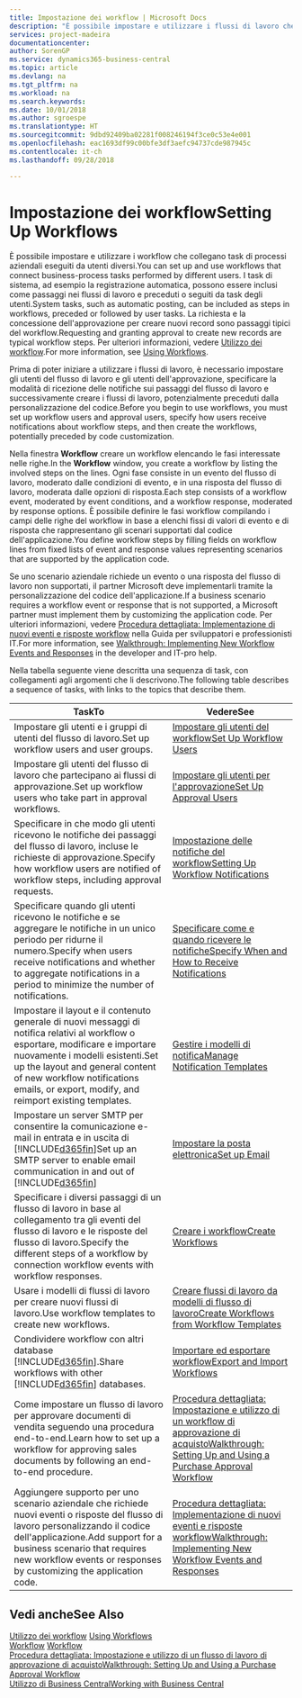 ```yaml
---
title: Impostazione dei workflow | Microsoft Docs
description: "È possibile impostare e utilizzare i flussi di lavoro che collegano task di processi aziendali eseguiti da utenti diversi. I task di sistema, ad esempio la registrazione automatica, possono essere inclusi come passaggi nei flussi di lavoro e preceduti o seguiti da task degli utenti. La richiesta e la concessione dell'approvazione per creare nuovi record sono passaggi tipici del workflow."
services: project-madeira
documentationcenter: 
author: SorenGP
ms.service: dynamics365-business-central
ms.topic: article
ms.devlang: na
ms.tgt_pltfrm: na
ms.workload: na
ms.search.keywords: 
ms.date: 10/01/2018
ms.author: sgroespe
ms.translationtype: HT
ms.sourcegitcommit: 9dbd92409ba02281f008246194f3ce0c53e4e001
ms.openlocfilehash: eac1693df99c00bfe3df3aefc94737cde987945c
ms.contentlocale: it-ch
ms.lasthandoff: 09/28/2018

---
```

# <a name="setting-up-workflows"></a><span data-ttu-id="8be43-105">Impostazione dei workflow</span><span class="sxs-lookup"><span data-stu-id="8be43-105">Setting Up Workflows</span></span>
<span data-ttu-id="8be43-106">È possibile impostare e utilizzare i workflow che collegano task di processi aziendali eseguiti da utenti diversi.</span><span class="sxs-lookup"><span data-stu-id="8be43-106">You can set up and use workflows that connect business-process tasks performed by different users.</span></span> <span data-ttu-id="8be43-107">I task di sistema, ad esempio la registrazione automatica, possono essere inclusi come passaggi nei flussi di lavoro e preceduti o seguiti da task degli utenti.</span><span class="sxs-lookup"><span data-stu-id="8be43-107">System tasks, such as automatic posting, can be included as steps in workflows, preceded or followed by user tasks.</span></span> <span data-ttu-id="8be43-108">La richiesta e la concessione dell'approvazione per creare nuovi record sono passaggi tipici del workflow.</span><span class="sxs-lookup"><span data-stu-id="8be43-108">Requesting and granting approval to create new records are typical workflow steps.</span></span> <span data-ttu-id="8be43-109">Per ulteriori informazioni, vedere [Utilizzo dei workflow](across-use-workflows.md).</span><span class="sxs-lookup"><span data-stu-id="8be43-109">For more information, see [Using Workflows](across-use-workflows.md).</span></span>  

 <span data-ttu-id="8be43-110">Prima di poter iniziare a utilizzare i flussi di lavoro, è necessario impostare gli utenti del flusso di lavoro e gli utenti dell'approvazione, specificare la modalità di ricezione delle notifiche sui passaggi del flusso di lavoro e successivamente creare i flussi di lavoro, potenzialmente preceduti dalla personalizzazione del codice.</span><span class="sxs-lookup"><span data-stu-id="8be43-110">Before you begin to use workflows, you must set up workflow users and approval users, specify how users receive notifications about workflow steps, and then create the workflows, potentially preceded by code customization.</span></span>  

 <span data-ttu-id="8be43-111">Nella finestra **Workflow** creare un workflow elencando le fasi interessate nelle righe.</span><span class="sxs-lookup"><span data-stu-id="8be43-111">In the **Workflow** window, you create a workflow by listing the involved steps on the lines.</span></span> <span data-ttu-id="8be43-112">Ogni fase consiste in un evento del flusso di lavoro, moderato dalle condizioni di evento, e in una risposta del flusso di lavoro, moderata dalle opzioni di risposta.</span><span class="sxs-lookup"><span data-stu-id="8be43-112">Each step consists of a workflow event, moderated by event conditions, and a workflow response, moderated by response options.</span></span> <span data-ttu-id="8be43-113">È possibile definire le fasi workflow compilando i campi delle righe del workflow in base a elenchi fissi di valori di evento e di risposta che rappresentano gli scenari supportati dal codice dell'applicazione.</span><span class="sxs-lookup"><span data-stu-id="8be43-113">You define workflow steps by filling fields on workflow lines from fixed lists of event and response values representing scenarios that are supported by the application code.</span></span>  

 <span data-ttu-id="8be43-114">Se uno scenario aziendale richiede un evento o una risposta del flusso di lavoro non supportati, il partner Microsoft deve implementarli tramite la personalizzazione del codice dell'applicazione.</span><span class="sxs-lookup"><span data-stu-id="8be43-114">If a business scenario requires a workflow event or response that is not supported, a Microsoft partner must implement them by customizing the application code.</span></span> <span data-ttu-id="8be43-115">Per ulteriori informazioni, vedere [Procedura dettagliata: Implementazione di nuovi eventi e risposte workflow](/dynamics-nav/Walkthrough--Implementing-New-Workflow-Events-and-Responses) nella Guida per sviluppatori e professionisti IT.</span><span class="sxs-lookup"><span data-stu-id="8be43-115">For more information, see [Walkthrough: Implementing New Workflow Events and Responses](/dynamics-nav/Walkthrough--Implementing-New-Workflow-Events-and-Responses) in the developer and IT-pro help.</span></span>

 <span data-ttu-id="8be43-116">Nella tabella seguente viene descritta una sequenza di task, con collegamenti agli argomenti che li descrivono.</span><span class="sxs-lookup"><span data-stu-id="8be43-116">The following table describes a sequence of tasks, with links to the topics that describe them.</span></span>  

|<span data-ttu-id="8be43-117">**Task**</span><span class="sxs-lookup"><span data-stu-id="8be43-117">**To**</span></span>|<span data-ttu-id="8be43-118">**Vedere**</span><span class="sxs-lookup"><span data-stu-id="8be43-118">**See**</span></span>|  
|------------|-------------|  
|<span data-ttu-id="8be43-119">Impostare gli utenti e i gruppi di utenti del flusso di lavoro.</span><span class="sxs-lookup"><span data-stu-id="8be43-119">Set up workflow users and user groups.</span></span>|[<span data-ttu-id="8be43-120">Impostare gli utenti del workflow</span><span class="sxs-lookup"><span data-stu-id="8be43-120">Set Up Workflow Users</span></span>](across-how-to-set-up-workflow-users.md)|  
|<span data-ttu-id="8be43-121">Impostare gli utenti del flusso di lavoro che partecipano ai flussi di approvazione.</span><span class="sxs-lookup"><span data-stu-id="8be43-121">Set up workflow users who take part in approval workflows.</span></span>|[<span data-ttu-id="8be43-122">Impostare gli utenti per l'approvazione</span><span class="sxs-lookup"><span data-stu-id="8be43-122">Set Up Approval Users</span></span>](across-how-to-set-up-approval-users.md)|  
|<span data-ttu-id="8be43-123">Specificare in che modo gli utenti ricevono le notifiche dei passaggi del flusso di lavoro, incluse le richieste di approvazione.</span><span class="sxs-lookup"><span data-stu-id="8be43-123">Specify how workflow users are notified of workflow steps, including approval requests.</span></span>|[<span data-ttu-id="8be43-124">Impostazione delle notifiche del workflow</span><span class="sxs-lookup"><span data-stu-id="8be43-124">Setting Up Workflow Notifications</span></span>](across-setting-up-workflow-notifications.md)|  
|<span data-ttu-id="8be43-125">Specificare quando gli utenti ricevono le notifiche e se aggregare le notifiche in un unico periodo per ridurne il numero.</span><span class="sxs-lookup"><span data-stu-id="8be43-125">Specify when users receive notifications and whether to aggregate notifications in a period to minimize the number of notifications.</span></span>|[<span data-ttu-id="8be43-126">Specificare come e quando ricevere le notifiche</span><span class="sxs-lookup"><span data-stu-id="8be43-126">Specify When and How to Receive Notifications</span></span>](across-how-to-specify-when-and-how-to-receive-notifications.md)|  
|<span data-ttu-id="8be43-127">Impostare il layout e il contenuto generale di nuovi messaggi di notifica relativi al workflow o esportare, modificare e importare nuovamente i modelli esistenti.</span><span class="sxs-lookup"><span data-stu-id="8be43-127">Set up the layout and general content of new workflow notifications emails, or export, modify, and reimport existing templates.</span></span>|[<span data-ttu-id="8be43-128">Gestire i modelli di notifica</span><span class="sxs-lookup"><span data-stu-id="8be43-128">Manage Notification Templates</span></span>](across-how-to-manage-notification-templates.md)|  
|<span data-ttu-id="8be43-129">Impostare un server SMTP per consentire la comunicazione e-mail in entrata e in uscita di [!INCLUDE[d365fin](includes/d365fin_md.md)]</span><span class="sxs-lookup"><span data-stu-id="8be43-129">Set up an SMTP server to enable email communication in and out of [!INCLUDE[d365fin](includes/d365fin_md.md)]</span></span>|[<span data-ttu-id="8be43-130">Impostare la posta elettronica</span><span class="sxs-lookup"><span data-stu-id="8be43-130">Set up Email</span></span>](admin-how-setup-email.md)|
|<span data-ttu-id="8be43-131">Specificare i diversi passaggi di un flusso di lavoro in base al collegamento tra gli eventi del flusso di lavoro e le risposte del flusso di lavoro.</span><span class="sxs-lookup"><span data-stu-id="8be43-131">Specify the different steps of a workflow by connection workflow events with workflow responses.</span></span>|[<span data-ttu-id="8be43-132">Creare i workflow</span><span class="sxs-lookup"><span data-stu-id="8be43-132">Create Workflows</span></span>](across-how-to-create-workflows.md)|  
|<span data-ttu-id="8be43-133">Usare i modelli di flussi di lavoro per creare nuovi flussi di lavoro.</span><span class="sxs-lookup"><span data-stu-id="8be43-133">Use workflow templates to create new workflows.</span></span>|[<span data-ttu-id="8be43-134">Creare flussi di lavoro da modelli di flusso di lavoro</span><span class="sxs-lookup"><span data-stu-id="8be43-134">Create Workflows from Workflow Templates</span></span>](across-how-to-create-workflows-from-workflow-templates.md)|  
|<span data-ttu-id="8be43-135">Condividere workflow con altri database [!INCLUDE[d365fin](includes/d365fin_md.md)].</span><span class="sxs-lookup"><span data-stu-id="8be43-135">Share workflows with other [!INCLUDE[d365fin](includes/d365fin_md.md)] databases.</span></span>|[<span data-ttu-id="8be43-136">Importare ed esportare workflow</span><span class="sxs-lookup"><span data-stu-id="8be43-136">Export and Import Workflows</span></span>](across-how-to-export-and-import-workflows.md)|  
|<span data-ttu-id="8be43-137">Come impostare un flusso di lavoro per approvare documenti di vendita seguendo una procedura end-to-end.</span><span class="sxs-lookup"><span data-stu-id="8be43-137">Learn how to set up a workflow for approving sales documents by following an end-to-end procedure.</span></span>|[<span data-ttu-id="8be43-138">Procedura dettagliata: Impostazione e utilizzo di un workflow di approvazione di acquisto</span><span class="sxs-lookup"><span data-stu-id="8be43-138">Walkthrough: Setting Up and Using a Purchase Approval Workflow</span></span>](walkthrough-setting-up-and-using-a-purchase-approval-workflow.md)|  
|<span data-ttu-id="8be43-139">Aggiungere supporto per uno scenario aziendale che richiede nuovi eventi o risposte del flusso di lavoro personalizzando il codice dell'applicazione.</span><span class="sxs-lookup"><span data-stu-id="8be43-139">Add support for a business scenario that requires new workflow events or responses by customizing the application code.</span></span>|[<span data-ttu-id="8be43-140">Procedura dettagliata: Implementazione di nuovi eventi e risposte workflow</span><span class="sxs-lookup"><span data-stu-id="8be43-140">Walkthrough: Implementing New Workflow Events and Responses</span></span>](/dynamics-nav/Walkthrough--Implementing-New-Workflow-Events-and-Responses)|  

## <a name="see-also"></a><span data-ttu-id="8be43-141">Vedi anche</span><span class="sxs-lookup"><span data-stu-id="8be43-141">See Also</span></span>  
 <span data-ttu-id="8be43-142">[Utilizzo dei workflow](across-use-workflows.md) </span><span class="sxs-lookup"><span data-stu-id="8be43-142">[Using Workflows](across-use-workflows.md) </span></span>  
 <span data-ttu-id="8be43-143">[Workflow](across-workflow.md) </span><span class="sxs-lookup"><span data-stu-id="8be43-143">[Workflow](across-workflow.md) </span></span>  
 [<span data-ttu-id="8be43-144">Procedura dettagliata: Impostazione e utilizzo di un flusso di lavoro di approvazione di acquisto</span><span class="sxs-lookup"><span data-stu-id="8be43-144">Walkthrough: Setting Up and Using a Purchase Approval Workflow</span></span>](walkthrough-setting-up-and-using-a-purchase-approval-workflow.md)  
 [<span data-ttu-id="8be43-145">Utilizzo di Business Central</span><span class="sxs-lookup"><span data-stu-id="8be43-145">Working with Business Central</span></span>](ui-work-product.md)

